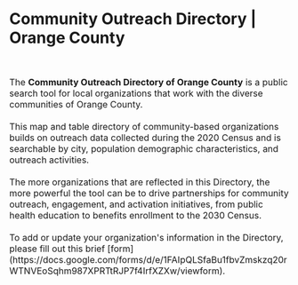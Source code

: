 # Community Outreach Directory | Orange County<br><br>
<span style="font-size:16px;">
The <b>Community Outreach Directory of Orange County</b> is a public search tool for local organizations that work with the diverse communities of Orange County. <br><br>
This map and table directory of community-based organizations builds on outreach data collected during the 2020 Census and is searchable by city, population demographic characteristics, and outreach activities. <br><br>
The more organizations that are reflected in this Directory, the more powerful the tool can be to drive partnerships for community outreach, engagement, and activation initiatives, from public health education to benefits enrollment to the 2030 Census. <br><br>
To add or update your organization's information in the Directory, please fill out this brief [form](https://docs.google.com/forms/d/e/1FAIpQLSfaBu1fbvZmskzq20rWTNVEoSqhm987XPRTtRJP7f4IrfXZXw/viewform). <br>